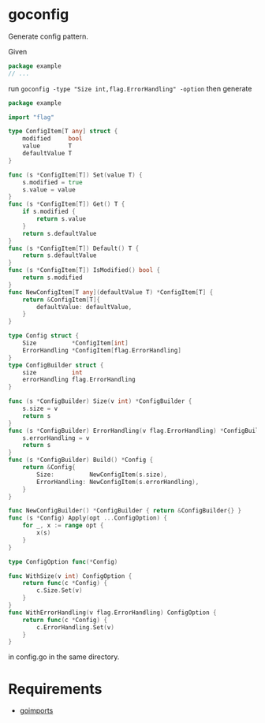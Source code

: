 # goconfig

Generate config pattern.

Given

``` go
package example
// ...
```

run `goconfig -type "Size int,flag.ErrorHandling" -option` then generate

``` go
package example

import "flag"

type ConfigItem[T any] struct {
	modified     bool
	value        T
	defaultValue T
}

func (s *ConfigItem[T]) Set(value T) {
	s.modified = true
	s.value = value
}
func (s *ConfigItem[T]) Get() T {
	if s.modified {
		return s.value
	}
	return s.defaultValue
}
func (s *ConfigItem[T]) Default() T {
	return s.defaultValue
}
func (s *ConfigItem[T]) IsModified() bool {
	return s.modified
}
func NewConfigItem[T any](defaultValue T) *ConfigItem[T] {
	return &ConfigItem[T]{
		defaultValue: defaultValue,
	}
}

type Config struct {
	Size          *ConfigItem[int]
	ErrorHandling *ConfigItem[flag.ErrorHandling]
}
type ConfigBuilder struct {
	size          int
	errorHandling flag.ErrorHandling
}

func (s *ConfigBuilder) Size(v int) *ConfigBuilder {
	s.size = v
	return s
}
func (s *ConfigBuilder) ErrorHandling(v flag.ErrorHandling) *ConfigBuilder {
	s.errorHandling = v
	return s
}
func (s *ConfigBuilder) Build() *Config {
	return &Config{
		Size:          NewConfigItem(s.size),
		ErrorHandling: NewConfigItem(s.errorHandling),
	}
}

func NewConfigBuilder() *ConfigBuilder { return &ConfigBuilder{} }
func (s *Config) Apply(opt ...ConfigOption) {
	for _, x := range opt {
		x(s)
	}
}

type ConfigOption func(*Config)

func WithSize(v int) ConfigOption {
	return func(c *Config) {
		c.Size.Set(v)
	}
}
func WithErrorHandling(v flag.ErrorHandling) ConfigOption {
	return func(c *Config) {
		c.ErrorHandling.Set(v)
	}
}
```

in config.go in the same directory.

# Requirements

- [goimports](https://pkg.go.dev/golang.org/x/tools/cmd/goimports)
